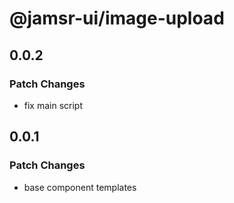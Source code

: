 # @jamsr-ui/image-upload

## 0.0.2

### Patch Changes

- fix main script

## 0.0.1

### Patch Changes

- base component templates
